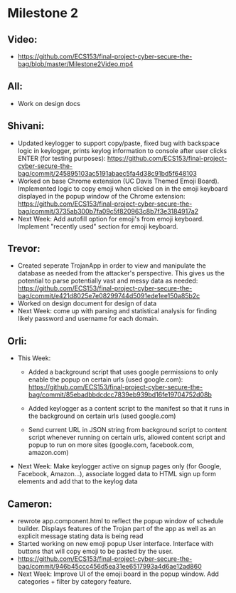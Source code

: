 # Milestone 2
## Video:
- https://github.com/ECS153/final-project-cyber-secure-the-bag/blob/master/Milestone2Video.mp4

## All:
- Work on design docs

## Shivani:
- Updated keylogger to support copy/paste, fixed bug with backspace logic in keylogger, prints keylog information to console after user clicks ENTER (for testing purposes): https://github.com/ECS153/final-project-cyber-secure-the-bag/commit/245895103ac5191abaec5fa4d38c91bd5f648103               
- Worked on base Chrome extension (UC Davis Themed Emoji Board). Implemented logic to copy emoji when clicked on in the emoji keyboard displayed in the popup window of the Chrome extension: https://github.com/ECS153/final-project-cyber-secure-the-bag/commit/3735ab300b7fa09c5f820963c8b7f3e3184917a2
- Next Week: Add autofill option for emoji's from emoji keyboard. Implement "recently used" section for emoji keyboard.

## Trevor:
- Created seperate TrojanApp in order to view and manipulate the database as needed from the attacker's perspective. This gives us the potential to parse potentially vast and messy data as needed: https://github.com/ECS153/final-project-cyber-secure-the-bag/commit/e421d8025e7e08299744d5091ede1ee150a85b2c
- Worked on design document for design of data
- Next Week: come up with parsing and statistical analysis for finding likely password and username for each domain.

## Orli:
- This Week:
                
  - Added a background script that uses google permissions to only enable the popup on certain urls (used google.com): https://github.com/ECS153/final-project-cyber-secure-the-bag/commit/85ebadbbdcdcc7839eb939bd16fe19704752d08b
                
  - Added keylogger as a content script to the manifest so that it runs in the background on certain urls (used google.com)
  
  - Send current URL in JSON string from background script to content script whenever running on certain urls, allowed content script and popup to run on more sites (google.com, facebook.com, amazon.com)
- Next Week: Make keylogger active on signup pages only (for Google, Facebook, Amazon...), associate logged data to HTML sign up form elements and add that to the keylog data 

## Cameron:
- rewrote app.component.html to reflect the popup window of schedule builder. Displays features of the Trojan part of the app as well as an explicit message stating data is being read
- Started working on new emoji popup User interface. Interface with buttons that will copy emoji to be pasted by the user.  
- https://github.com/ECS153/final-project-cyber-secure-the-bag/commit/946b45ccc456d5ea31ee6517993a4d6ae12ad860
- Next Week: Improve UI of the emoji board in the popup window. Add categories + filter by category feature.
